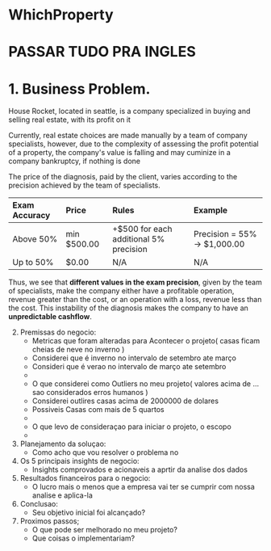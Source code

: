 # WhichProperty
# PASSAR TUDO PRA INGLES

# 1. Business Problem.

House Rocket, located in seattle, is a company specialized in buying and selling real estate, with its profit on it

Currently, real estate choices are made manually by a team of company specialists, however, due to the complexity of assessing the profit potential of a property, the company's value is falling and may cuminize in a company bankruptcy, if nothing is done

The price of the diagnosis, paid by the client, varies according to the precision achieved by the team of specialists.

| Exam Accuracy | Price          | Rules                                    | Example                         |
|:--------------|:---------------|:-----------------------------------------|:--------------------------------|
| Above 50%     | min \$500\.00  | \+\$500 for each additional 5% precision | Precision = 55% \-> \$1,000\.00 |
| Up to 50%     | $0\.00         | N/A                                      | N/A                             |

Thus, we see that **different values in the exam precision**, given by the team of specialists, make the company either have a profitable operation, revenue greater than the cost, or an operation with a loss, revenue less than the cost. This instability of the diagnosis makes the company to have an **unpredictable cashflow**.



2. Premissas do negocio:
    - Metricas que foram alteradas para Acontecer o projeto( casas ficam cheias de neve no inverno )
    - Considerei que é inverno no intervalo de setembro ate março 
    - Consideri que é verao no intervalo de março ate setembro
    - 
    - O que considerei como Outliers no meu projeto( valores acima de ... sao considerados erros humanos )
    - Considerei outlires casas acima de 2000000 de dolares
    - Possiveis Casas com mais de 5 quartos
    - 
    - O que levo de consideraçao para iniciar o projeto, o escopo
    - 
3. Planejamento da soluçao:
    - Como acho que vou resolver o problema no 
4. Os 5 principais insights de negocio:
    - Insights comprovados e acionaveis a aprtir da analise dos dados
5. Resultados financeiros para o negocio:
    - O lucro mais o menos que a empresa vai ter se cumprir com nossa analise e aplica-la
6. Conclusao:
    - Seu objetivo inicial foi alcançado?
7. Proximos passos;
    - O que pode ser melhorado no meu projeto?
    - Que coisas o implementariam?

